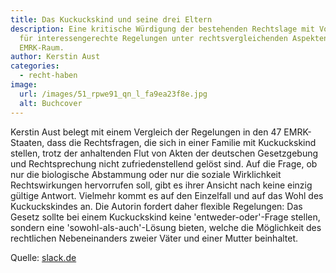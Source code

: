 ```yaml
---
title: Das Kuckuckskind und seine drei Eltern
description: Eine kritische Würdigung der bestehenden Rechtslage mit Vorschlägen
  für interessengerechte Regelungen unter rechtsvergleichenden Aspekten aus dem
  EMRK-Raum.
author: Kerstin Aust
categories:
  - recht-haben
image:
  url: /images/51_rpwe91_qn_l_fa9ea23f8e.jpg
  alt: Buchcover
---
```

Kerstin Aust belegt mit einem Vergleich der Regelungen in den 47 EMRK-Staaten, dass die Rechtsfragen, die sich in einer Familie mit Kuckuckskind stellen, trotz der anhaltenden Flut von Akten der deutschen Gesetzgebung und Rechtsprechung nicht zufriedenstellend gelöst sind. Auf die Frage, ob nur die biologische Abstammung oder nur die soziale Wirklichkeit Rechtswirkungen hervorrufen soll, gibt es ihrer Ansicht nach keine einzig gültige Antwort. Vielmehr kommt es auf den Einzelfall und auf das Wohl des Kuckuckskindes an. Die Autorin fordert daher flexible Regelungen: Das Gesetz sollte bei einem Kuckuckskind keine 'entweder-oder'-Frage stellen, sondern eine 'sowohl-als-auch'-Lösung bieten, welche die Möglichkeit des rechtlichen Nebeneinanders zweier Väter und einer Mutter beinhaltet.

Quelle: [slack.de](https://www.sack.de/aust-das-kuckuckskind-und-seine-drei-eltern/9783631666067)
